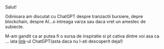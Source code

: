 Salut!

Odinioara am discutat cu ChatGPT despre tranzactii bursiere, depre blockchain, despre AI...o intreaga varza sau daca vret un amestec de subiecte.

M-am gandit ca ar putea  fi o sursa de inspiratie si pt cativa dintre voi asa ca ... iata [link](https://chatgpt.com/share/68010e40-5b1c-800b-bbf9-1b1023b75d8a)-ul ChatGPT(asta daca nu l-ati descoperit deja!)
